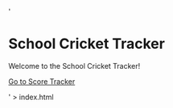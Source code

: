'<!DOCTYPE html>
<html>
<head>
    <title>School Cricket Tracker</title>
    <meta charset="UTF-8">
    <meta name="viewport" content="width=device-width, initial-scale=1.0">
</head>
<body>
    <h1>School Cricket Tracker</h1>
    <p>Welcome to the School Cricket Tracker!</p>
    <p><a href="scoretracker/index.html">Go to Score Tracker</a></p>
</body>
</html>' > index.html
